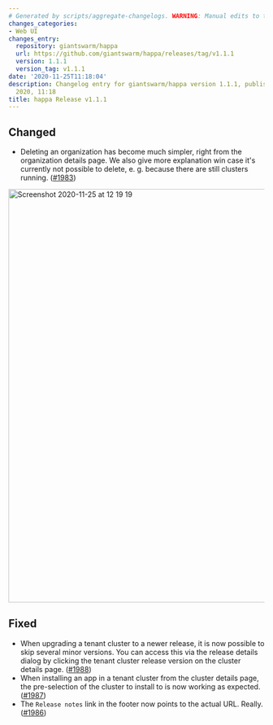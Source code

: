 ```yaml
---
# Generated by scripts/aggregate-changelogs. WARNING: Manual edits to this files will be overwritten.
changes_categories:
- Web UI
changes_entry:
  repository: giantswarm/happa
  url: https://github.com/giantswarm/happa/releases/tag/v1.1.1
  version: 1.1.1
  version_tag: v1.1.1
date: '2020-11-25T11:18:04'
description: Changelog entry for giantswarm/happa version 1.1.1, published on 25 November
  2020, 11:18
title: happa Release v1.1.1
---
```


## Changed

- Deleting an organization has become much simpler, right from the organization details page. We also give more explanation win case it's currently not possible to delete, e. g. because there are still clusters running. ([#1983](https://github.com/giantswarm/happa/pull/1983))

<img width="813" alt="Screenshot 2020-11-25 at 12 19 19" src="https://user-images.githubusercontent.com/273727/100221102-83176080-2f18-11eb-88d8-ab7ceed5b916.png">

## Fixed

- When upgrading a tenant cluster to a newer release, it is now possible to skip several minor versions. You can access this via the release details dialog by clicking the tenant cluster release version on the cluster details page.  ([#1988](https://github.com/giantswarm/happa/pull/1988))
- When installing an app in a tenant cluster from the cluster details page, the pre-selection of the cluster to install to is now working as expected. ([#1987](https://github.com/giantswarm/happa/pull/1987))
- The `Release notes` link in the footer now points to the actual URL. Really. ([#1986](https://github.com/giantswarm/happa/pull/1986))
